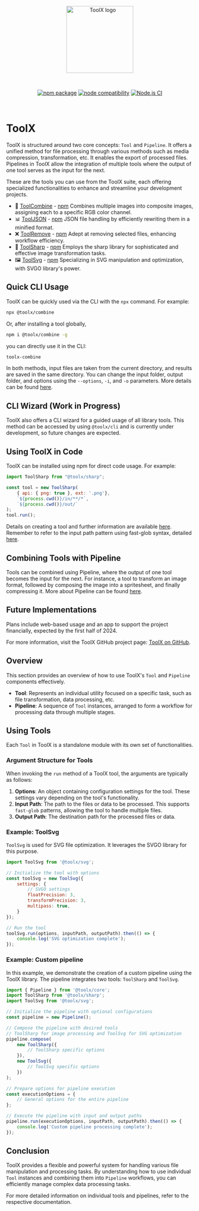<p align="center">
  <a href="https://www.npmjs.com/package/@toolx/core" target="_blank" rel="noopener noreferrer">
    <img width="180" src="https://avatars.githubusercontent.com/u/154528565?s=200&v=4" alt="ToolX logo">
  </a>
</p>
<br/>
<p align="center">
  <a href="https://www.npmjs.com/package/@toolx/core"><img src="https://img.shields.io/npm/v/@toolx/core" alt="npm package"></a>
  <a href="https://nodejs.org/en/about/previous-releases"><img src="https://img.shields.io/node/v/@toolx/core" alt="node compatibility"></a>
    <a href="https://github.com/toolx-dev/toolx/actions/workflows/node.yml"><img src="https://github.com/toolx-dev/toolx/actions/workflows/node.yml/badge.svg?branch=main" alt="Node.js CI" ></a>
</p>
<br/>

# ToolX

ToolX is structured around two core concepts: `Tool` and `Pipeline`.
It offers a unified method for file processing through various methods such as media compression, transformation, etc. It enables the export of processed files. Pipelines in ToolX allow the integration of multiple tools where the output of one tool serves as the input for the next.

These are the tools you can use from the ToolX suite, each offering specialized functionalities to enhance and streamline your development projects.

- 🧩 [ToolCombine](https://github.com/toolx-dev/toolx/tree/main/packages/combine) - [npm](https://www.npmjs.com/package/@toolx/combine)
Combines multiple images into composite images, assigning each to a specific RGB color channel.
- 📊 [ToolJSON](https://github.com/toolx-dev/toolx/tree/main/packages/json) - [npm](https://www.npmjs.com/package/@toolx/json)
JSON file handling by efficiently rewriting them in a minified format.
- ❌ [ToolRemove](https://github.com/toolx-dev/toolx/tree/main/packages/remove) - [npm](https://www.npmjs.com/package/@toolx/remove)
Adept at removing selected files, enhancing workflow efficiency.
- 🌟 [ToolSharp](https://github.com/toolx-dev/toolx/tree/main/packages/sharp) - [npm](https://www.npmjs.com/package/@toolx/sharp)
Employs the sharp library for sophisticated and effective image transformation tasks.
- 🖼️ [ToolSvg](https://github.com/toolx-dev/toolx/tree/main/packages/svg) - [npm](https://www.npmjs.com/package/@toolx/svg)
Specializing in SVG manipulation and optimization, with SVGO library's power.


## Quick CLI Usage

ToolX can be quickly used via the CLI with the `npx` command. For example:

```bash
npx @toolx/combine
```

Or, after installing a tool globally, 

```bash
npm i @toolx/combine -g
```

you can directly use it in the CLI:

```bash
toolx-combine
```

In both methods, input files are taken from the current directory, and results are saved in the same directory. You can change the input folder, output folder, and options using the `--options`, `-i`, and `-o` parameters. More details can be found [here](https://github.com/toolx-dev/toolx/blob/main/docs/CLI.md).

## CLI Wizard (Work in Progress)

ToolX also offers a CLI wizard for a guided usage of all library tools. This method can be accessed by using `@toolx/cli` and is currently under development, so future changes are expected.

## Using ToolX in Code

ToolX can be installed using npm for direct code usage. For example:

```javascript
import ToolSharp from "@toolx/sharp";

const tool = new ToolSharp(
    { api: { png: true }, ext: '.png'},
    `${process.cwd()}/in/**/*`,
    `${process.cwd()}/out/`
);
tool.run();
```

Details on creating a tool and further information are available [here](https://github.com/toolx-dev/toolx/blob/main/docs/TheTool.md). Remember to refer to the input path pattern using fast-glob syntax, detailed [here](https://github.com/toolx-dev/toolx/blob/main/docs/FastGlobPatternSyntax.md).

## Combining Tools with Pipeline

Tools can be combined using Pipeline, where the output of one tool becomes the input for the next. For instance, a tool to transform an image format, followed by composing the image into a spritesheet, and finally compressing it. More about Pipeline can be found [here](https://github.com/toolx-dev/toolx/blob/main/docs/PipelineInsight.md).

## Future Implementations

Plans include web-based usage and an app to support the project financially, expected by the first half of 2024.

For more information, visit the ToolX GitHub project page: [ToolX on GitHub](https://github.com/toolx-dev).


## Overview

This section provides an overview of how to use ToolX's `Tool` and `Pipeline` components effectively.


- **Tool**: Represents an individual utility focused on a specific task, such as file transformation, data processing, etc.
- **Pipeline**: A sequence of `Tool` instances, arranged to form a workflow for processing data through multiple stages.

## Using Tools

Each `Tool` in ToolX is a standalone module with its own set of functionalities.

### Argument Structure for Tools

When invoking the `run` method of a ToolX tool, the arguments are typically as follows:

1. **Options**: An object containing configuration settings for the tool. These settings vary depending on the tool's functionality.
2. **Input Path**: The path to the files or data to be processed. This supports `fast-glob` patterns, allowing the tool to handle multiple files.
3. **Output Path**: The destination path for the processed files or data.

### Example: ToolSvg

`ToolSvg` is used for SVG file optimization. It leverages the SVGO library for this purpose.

```javascript
import ToolSvg from '@toolx/svg';

// Initialize the tool with options
const toolSvg = new ToolSvg({
    settings: {
        // SVGO settings
        floatPrecision: 3,
        transformPrecision: 3,
        multipass: true,
    }
});

// Run the tool
toolSvg.run(options, inputPath, outputPath).then(() => {
    console.log('SVG optimization complete');
});
```

### Example: Custom pipeline
In this example, we demonstrate the creation of a custom pipeline using the ToolX library. The pipeline integrates two tools: `ToolSharp` and `ToolSvg`.


```javascript
import { Pipeline } from '@toolx/core';
import ToolSharp from '@toolx/sharp';
import ToolSvg from '@toolx/svg';

// Initialize the pipeline with optional configurations
const pipeline = new Pipeline();

// Compose the pipeline with desired tools
// ToolSharp for image processing and ToolSvg for SVG optimization
pipeline.compose(
    new ToolSharp({
        // ToolSharp specific options
    }),
    new ToolSvg({
        // ToolSvg specific options
    })
);

// Prepare options for pipeline execution
const executionOptions = {
    // General options for the entire pipeline
};

// Execute the pipeline with input and output paths
pipeline.run(executionOptions, inputPath, outputPath).then(() => {
    console.log('Custom pipeline processing complete');
});

```

## Conclusion

ToolX provides a flexible and powerful system for handling various file manipulation and processing tasks. By understanding how to use individual `Tool` instances and combining them into `Pipeline` workflows, you can efficiently manage complex data processing tasks.

For more detailed information on individual tools and pipelines, refer to the respective documentation.
